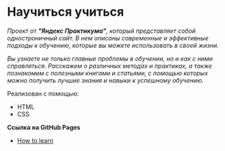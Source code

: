 # Научиться учиться
*Проект от **"Яндекс Практикума"**, который представляет собой одностроничный сайт. В нем описаны современные и эффективные подходы к обучению, которые вы можете использовать в своей жизни.*

*Вы узнаете не только главные проблемы в обучении, но и как с ними справляться. Расскажем о различных методах и практиках, а также познакомим с полезными книгами и статьями, с помощью которых можно получить лучшие знания и навыки к успешному обучению.*

Реализован с помощью:
-  HTML
-  CSS

**Ссылка на GitHub Pages**  
    
* [How to learn](https://ekaterinashreyner.github.io/how-to-learn/index.html)
